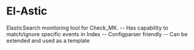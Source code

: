 # El-Astic

ElasticSearch monitoring tool for Check_MK.
-- Has capability to match/ignore specific events in Index 
-- Configparser friendly 
-- Can be extended and used as a template 

